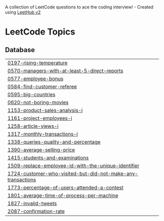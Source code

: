 A collection of LeetCode questions to ace the coding interview! - Created using [LeetHub v2](https://github.com/arunbhardwaj/LeetHub-2.0)
<!---LeetCode Topics Start-->
# LeetCode Topics
## Database
|  |
| ------- |
| [0197-rising-temperature](https://github.com/jerry-1211/LeetCode/tree/master/0197-rising-temperature) |
| [0570-managers-with-at-least-5-direct-reports](https://github.com/jerry-1211/LeetCode/tree/master/0570-managers-with-at-least-5-direct-reports) |
| [0577-employee-bonus](https://github.com/jerry-1211/LeetCode/tree/master/0577-employee-bonus) |
| [0584-find-customer-referee](https://github.com/jerry-1211/LeetCode/tree/master/0584-find-customer-referee) |
| [0595-big-countries](https://github.com/jerry-1211/LeetCode/tree/master/0595-big-countries) |
| [0620-not-boring-movies](https://github.com/jerry-1211/LeetCode/tree/master/0620-not-boring-movies) |
| [1153-product-sales-analysis-i](https://github.com/jerry-1211/LeetCode/tree/master/1153-product-sales-analysis-i) |
| [1161-project-employees-i](https://github.com/jerry-1211/LeetCode/tree/master/1161-project-employees-i) |
| [1258-article-views-i](https://github.com/jerry-1211/LeetCode/tree/master/1258-article-views-i) |
| [1317-monthly-transactions-i](https://github.com/jerry-1211/LeetCode/tree/master/1317-monthly-transactions-i) |
| [1338-queries-quality-and-percentage](https://github.com/jerry-1211/LeetCode/tree/master/1338-queries-quality-and-percentage) |
| [1390-average-selling-price](https://github.com/jerry-1211/LeetCode/tree/master/1390-average-selling-price) |
| [1415-students-and-examinations](https://github.com/jerry-1211/LeetCode/tree/master/1415-students-and-examinations) |
| [1509-replace-employee-id-with-the-unique-identifier](https://github.com/jerry-1211/LeetCode/tree/master/1509-replace-employee-id-with-the-unique-identifier) |
| [1724-customer-who-visited-but-did-not-make-any-transactions](https://github.com/jerry-1211/LeetCode/tree/master/1724-customer-who-visited-but-did-not-make-any-transactions) |
| [1773-percentage-of-users-attended-a-contest](https://github.com/jerry-1211/LeetCode/tree/master/1773-percentage-of-users-attended-a-contest) |
| [1801-average-time-of-process-per-machine](https://github.com/jerry-1211/LeetCode/tree/master/1801-average-time-of-process-per-machine) |
| [1827-invalid-tweets](https://github.com/jerry-1211/LeetCode/tree/master/1827-invalid-tweets) |
| [2087-confirmation-rate](https://github.com/jerry-1211/LeetCode/tree/master/2087-confirmation-rate) |
<!---LeetCode Topics End-->